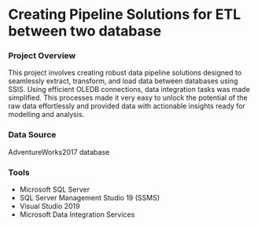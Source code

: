 # Creating Pipeline Solutions for ETL between two database

### Project Overview

This project involves creating robust data pipeline solutions designed to seamlessly extract, transform, and load data between databases using SSIS. Using efficient OLEDB connections, data integration tasks was made simplified. This processes made it very easy to unlock the potential of the raw data effortlessly and provided data with actionable insights ready for modelling and analysis.

### Data Source

AdventureWorks2017 database

### Tools

- Microsoft SQL Server
- SQL Server Management Studio 19 (SSMS)
- Visual Studio 2019
- Microsoft Data Integration Services 
